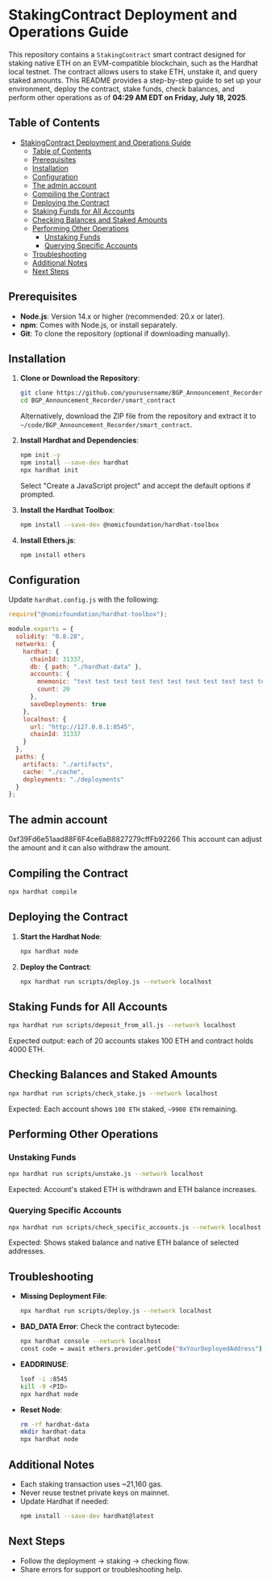 # StakingContract Deployment and Operations Guide

This repository contains a `StakingContract` smart contract designed for staking native ETH on an EVM-compatible blockchain, such as the Hardhat local testnet. The contract allows users to stake ETH, unstake it, and query staked amounts. This README provides a step-by-step guide to set up your environment, deploy the contract, stake funds, check balances, and perform other operations as of **04:29 AM EDT on Friday, July 18, 2025**.

## Table of Contents
- [StakingContract Deployment and Operations Guide](#stakingcontract-deployment-and-operations-guide)
  - [Table of Contents](#table-of-contents)
  - [Prerequisites](#prerequisites)
  - [Installation](#installation)
  - [Configuration](#configuration)
  - [The admin account](#the-admin-account)
  - [Compiling the Contract](#compiling-the-contract)
  - [Deploying the Contract](#deploying-the-contract)
  - [Staking Funds for All Accounts](#staking-funds-for-all-accounts)
  - [Checking Balances and Staked Amounts](#checking-balances-and-staked-amounts)
  - [Performing Other Operations](#performing-other-operations)
    - [Unstaking Funds](#unstaking-funds)
    - [Querying Specific Accounts](#querying-specific-accounts)
  - [Troubleshooting](#troubleshooting)
  - [Additional Notes](#additional-notes)
  - [Next Steps](#next-steps)

## Prerequisites

- **Node.js**: Version 14.x or higher (recommended: 20.x or later).
- **npm**: Comes with Node.js, or install separately.
- **Git**: To clone the repository (optional if downloading manually).

## Installation

1. **Clone or Download the Repository**:
   ```bash
   git clone https://github.com/yourusername/BGP_Announcement_Recorder.git
   cd BGP_Announcement_Recorder/smart_contract
   ```

   Alternatively, download the ZIP file from the repository and extract it to `~/code/BGP_Announcement_Recorder/smart_contract`.

2. **Install Hardhat and Dependencies**:
   ```bash
   npm init -y
   npm install --save-dev hardhat
   npx hardhat init
   ```

   Select "Create a JavaScript project" and accept the default options if prompted.

3. **Install the Hardhat Toolbox**:
   ```bash
   npm install --save-dev @nomicfoundation/hardhat-toolbox
   ```

4. **Install Ethers.js**:
   ```bash
   npm install ethers
   ```

## Configuration

Update `hardhat.config.js` with the following:

```javascript
require("@nomicfoundation/hardhat-toolbox");

module.exports = {
  solidity: "0.8.28",
  networks: {
    hardhat: {
      chainId: 31337,
      db: { path: "./hardhat-data" },
      accounts: {
        mnemonic: "test test test test test test test test test test test junk",
        count: 20
      },
      saveDeployments: true
    },
    localhost: {
      url: "http://127.0.0.1:8545",
      chainId: 31337
    }
  },
  paths: {
    artifacts: "./artifacts",
    cache: "./cache",
    deployments: "./deployments"
  }
};
```

## The admin account 
0xf39Fd6e51aad88F6F4ce6aB8827279cffFb92266
This account can adjust the amount and it can also withdraw the amount. 

## Compiling the Contract

```bash
npx hardhat compile
```

## Deploying the Contract

1. **Start the Hardhat Node**:
   ```bash
   npx hardhat node
   ```

2. **Deploy the Contract**:
   ```bash
   npx hardhat run scripts/deploy.js --network localhost
   ```

## Staking Funds for All Accounts

```bash
npx hardhat run scripts/deposit_from_all.js --network localhost
```

Expected output: each of 20 accounts stakes 100 ETH and contract holds 4000 ETH.

## Checking Balances and Staked Amounts

```bash
npx hardhat run scripts/check_stake.js --network localhost
```

Expected: Each account shows `100 ETH` staked, `~9900 ETH` remaining.

## Performing Other Operations

### Unstaking Funds

```bash
npx hardhat run scripts/unstake.js --network localhost
```

Expected: Account's staked ETH is withdrawn and ETH balance increases.

### Querying Specific Accounts

```bash
npx hardhat run scripts/check_specific_accounts.js --network localhost
```

Expected: Shows staked balance and native ETH balance of selected addresses.

## Troubleshooting

- **Missing Deployment File**:
  ```bash
  npx hardhat run scripts/deploy.js --network localhost
  ```

- **BAD_DATA Error**:
  Check the contract bytecode:
  ```bash
  npx hardhat console --network localhost
  const code = await ethers.provider.getCode("0xYourDeployedAddress");
  ```

- **EADDRINUSE**:
  ```bash
  lsof -i :8545
  kill -9 <PID>
  npx hardhat node
  ```

- **Reset Node**:
  ```bash
  rm -rf hardhat-data
  mkdir hardhat-data
  npx hardhat node
  ```

## Additional Notes

- Each staking transaction uses ~21,160 gas.
- Never reuse testnet private keys on mainnet.
- Update Hardhat if needed:
  ```bash
  npm install --save-dev hardhat@latest
  ```

## Next Steps

- Follow the deployment → staking → checking flow.
- Share errors for support or troubleshooting help.